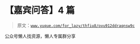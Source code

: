 # 【嘉宾问答】4 篇

> 原文：[`www.yuque.com/for_lazy/thfiu8/ovu912ddraqnsw9c`](https://www.yuque.com/for_lazy/thfiu8/ovu912ddraqnsw9c)



公众号懒人找资源，懒人专属群分享